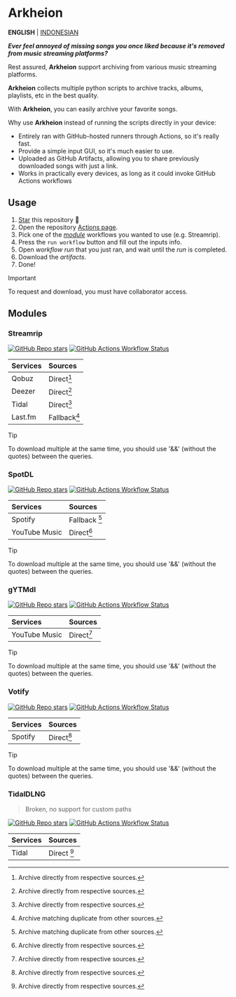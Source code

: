# Arkheion

**ENGLISH** | [INDONESIAN](IDN_README.md)

_**Ever feel annoyed of missing songs you once liked because it's removed from music streaming platforms?**_

Rest assured, **Arkheion** support archiving from various music streaming platforms.

**Arkheion** collects multiple python scripts to archive tracks, albums, playlists, etc in the best quality.

With **Arkheion**, you can easily archive your favorite songs.

Why use **Arkheion** instead of running the scripts directly in your device:

- Entirely ran with GitHub-hosted runners through Actions, so it's really fast.
- Provide a simple input GUI, so it's much easier to use.
- Uploaded as GitHub Artifacts, allowing you to share previously downloaded songs with just a link.
- Works in practically every devices, as long as it could invoke GitHub Actions workflows

## Usage

1. [Star](../../stargazers) this repository 🌟
2. Open the repository [Actions page](../../actions).
3. Pick one of the [_module_](#modules) workflows you wanted to use (e.g. Streamrip).
4. Press the `run workflow` button and fill out the inputs info.
5. Open _workflow run_ that you just ran, and wait until the _run_ is completed.
6. Download the _artifacts_.
7. Done!

> [!IMPORTANT]
> To request and download, you must have collaborator access.

## Modules

### Streamrip

[![GitHub Repo stars](https://img.shields.io/github/stars/nathom/streamrip?style=for-the-badge&logo=github&logoColor=FFFFFF&label=Stars&labelColor=444444&color=222333)](https://github.com/nathom/streamrip)
[![GitHub Actions Workflow Status](https://img.shields.io/github/actions/workflow/status/mementomoryn/arkheion/streamrip.yml?branch=main&style=for-the-badge&logo=github-actions&logoColor=FFFFFF&label=workflows&labelColor=444444)](../../actions/workflows/streamrip.yml)

| Services | Sources      |
| :------- | :----------- |
| Qobuz    | Direct[^1]   |
| Deezer   | Direct[^1]   |
| Tidal    | Direct[^1]   |
| Last.fm  | Fallback[^2] |

> [!TIP]
> To download multiple at the same time, you should use '&&' (without the quotes) between the queries.

### SpotDL

[![GitHub Repo stars](https://img.shields.io/github/stars/spotDL/spotify-downloader?style=for-the-badge&logo=github&logoColor=FFFFFF&label=Stars&labelColor=444444&color=222333)](https://github.com/spotDL/spotify-downloader)
[![GitHub Actions Workflow Status](https://img.shields.io/github/actions/workflow/status/mementomoryn/arkheion/spotdl.yml?branch=main&style=for-the-badge&logo=github-actions&logoColor=FFFFFF&label=workflows&labelColor=444444)](../../actions/workflows/spotdl.yml)

| Services      | Sources       |
| :------------ | :------------ |
| Spotify       | Fallback [^2] |
| YouTube Music | Direct[^1]    |

> [!TIP]
> To download multiple at the same time, you should use '&&' (without the quotes) between the queries.

### gYTMdl

[![GitHub Repo stars](https://img.shields.io/github/stars/glomatico/gytmdl?style=for-the-badge&logo=github&logoColor=FFFFFF&label=Stars&labelColor=444444&color=222333)](https://github.com/glomatico/gytmdl)
[![GitHub Actions Workflow Status](https://img.shields.io/github/actions/workflow/status/mementomoryn/arkheion/gytmdl.yml?branch=main&style=for-the-badge&logo=github-actions&logoColor=FFFFFF&label=workflows&labelColor=444444)](../../actions/workflows/gytmdl.yml)

| Services      | Sources    |
| :------------ | :--------- |
| YouTube Music | Direct[^1] |

> [!TIP]
> To download multiple at the same time, you should use '&&' (without the quotes) between the queries.

### Votify

[![GitHub Repo stars](https://img.shields.io/github/stars/glomatico/votify?style=for-the-badge&logo=github&logoColor=FFFFFF&label=Stars&labelColor=444444&color=222333)](https://github.com/glomatico/votify)
[![GitHub Actions Workflow Status](https://img.shields.io/github/actions/workflow/status/mementomoryn/arkheion/votify.yml?branch=main&style=for-the-badge&logo=github-actions&logoColor=FFFFFF&label=workflows&labelColor=444444)](../../actions/workflows/votify.yml)

| Services | Sources    |
| :------- | :--------- |
| Spotify  | Direct[^1] |

> [!TIP]
> To download multiple at the same time, you should use '&&' (without the quotes) between the queries.

### TidalDLNG

> Broken, no support for custom paths

[![GitHub Repo stars](https://img.shields.io/github/stars/exislow/tidal-dl-ng?style=for-the-badge&logo=github&logoColor=FFFFFF&label=Stars&labelColor=444444&color=222333)](https://github.com/exislow/tidal-dl-ng)
[![GitHub Actions Workflow Status](https://img.shields.io/github/actions/workflow/status/mementomoryn/arkheion/tidal-dl-ng.yml?branch=main&style=for-the-badge&logo=github-actions&logoColor=FFFFFF&label=workflows&labelColor=444444)](../../actions/workflows/tidal-dl-ng.yml)

| Services | Sources     |
| :------- | :---------- |
| Tidal    | Direct [^1] |

[^1]: Archive directly from respective sources.
[^2]: Archive matching duplicate from other sources.
